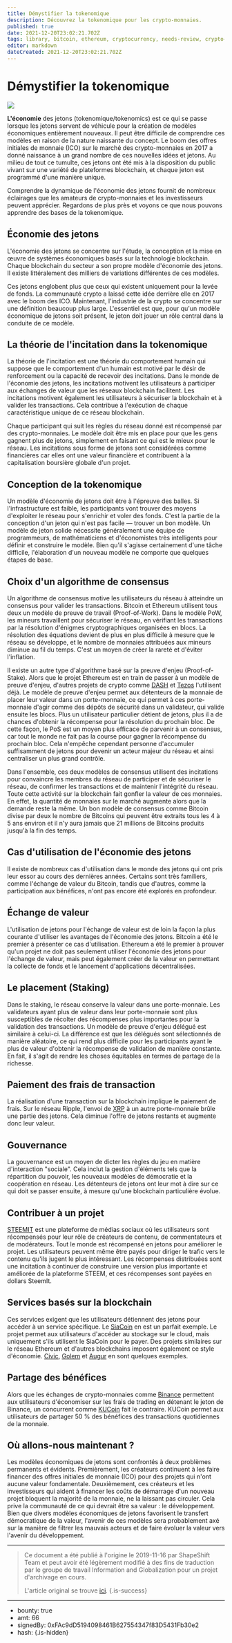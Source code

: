 ```yaml
---
title: Démystifier la tokenomique
description: Découvrez la tokenomique pour les crypto-monnaies.
published: true
date: 2021-12-20T23:02:21.702Z
tags: library, bitcoin, ethereum, cryptocurrency, needs-review, crypto-monnaie
editor: markdown
dateCreated: 2021-12-20T23:02:21.702Z
---
```


# Démystifier la tokenomique

![](https://assets.website-files.com/5e9a09610b7dce71f87f7f17/5e9f014b31f412380fa97259_1_mUD6f-3RH79--_ACrEotHA.png)

**L'économie** des jetons (tokenomique/tokenomics) est ce qui se passe lorsque les jetons servent de véhicule pour la création de modèles économiques entièrement nouveaux. Il peut être difficile de comprendre ces modèles en raison de la nature naissante du concept. Le boom des offres initiales de monnaie (ICO) sur le marché des crypto-monnaies en 2017 a donné naissance à un grand nombre de ces nouvelles idées et jetons. Au milieu de tout ce tumulte, ces jetons ont été mis à la disposition du public vivant sur une variété de plateformes blockchain, et chaque jeton est programmé d'une manière unique.

Comprendre la dynamique de l'économie des jetons fournit de nombreux éclairages que les amateurs de crypto-monnaies et les investisseurs peuvent apprécier. Regardons de plus près et voyons ce que nous pouvons apprendre des bases de la tokenomique.<br/> 

## Économie des jetons

L'économie des jetons se concentre sur l'étude, la conception et la mise en œuvre de systèmes économiques basés sur la technologie blockchain. Chaque blockchain du secteur a son propre modèle d'économie des jetons. Il existe littéralement des milliers de variations différentes de ces modèles.

Ces jetons englobent plus que ceux qui existent uniquement pour la levée de fonds. La communauté crypto a laissé cette idée derrière elle en 2017 avec le boom des ICO. Maintenant, l'industrie de la crypto se concentre sur une définition beaucoup plus large. L'essentiel est que, pour qu'un modèle économique de jetons soit présent, le jeton doit jouer un rôle central dans la conduite de ce modèle.<br/> 

## **La théorie de l'incitation dans la tokenomique**

La théorie de l'incitation est une théorie du comportement humain qui suppose que le comportement d'un humain est motivé par le désir de renforcement ou la capacité de recevoir des incitations. Dans le monde de l'économie des jetons, les incitations motivent les utilisateurs à participer aux échanges de valeur que les réseaux blockchain facilitent. Les incitations motivent également les utilisateurs à sécuriser la blockchain et à valider les transactions. Cela contribue à l'exécution de chaque caractéristique unique de ce réseau blockchain.

Chaque participant qui suit les règles du réseau donné est récompensé par des crypto-monnaies. Le modèle doit être mis en place pour que les gens gagnent plus de jetons, simplement en faisant ce qui est le mieux pour le réseau. Les incitations sous forme de jetons sont considérées comme financières car elles ont une valeur financière et contribuent à la capitalisation boursière globale d'un projet.<br/>

## Conception de la tokenomique

Un modèle d'économie de jetons doit être à l'épreuve des balles. Si l'infrastructure est faible, les participants vont trouver des moyens d'exploiter le réseau pour s'enrichir et voler des fonds. C'est la partie de la conception d'un jeton qui n'est pas facile — trouver un bon modèle. Un modèle de jeton solide nécessite généralement une équipe de programmeurs, de mathématiciens et d'économistes très intelligents pour définir et construire le modèle. Bien qu'il s'agisse certainement d'une tâche difficile, l'élaboration d'un nouveau modèle ne comporte que quelques étapes de base.<br/>

## Choix d'un algorithme de consensus

Un algorithme de consensus motive les utilisateurs du réseau à atteindre un consensus pour valider les transactions. Bitcoin et Ethereum utilisent tous deux un modèle de preuve de travail (Proof-of-Work). Dans le modèle PoW, les mineurs travaillent pour sécuriser le réseau, en vérifiant les transactions par la résolution d'énigmes cryptographiques organisées en blocs. La résolution des équations devient de plus en plus difficile à mesure que le réseau se développe, et le nombre de monnaies attribuées aux mineurs diminue au fil du temps. C'est un moyen de créer la rareté et d'éviter l'inflation.

Il existe un autre type d'algorithme basé sur la preuve d'enjeu (Proof-of-Stake). Alors que le projet Ethereum est en train de passer à un modèle de preuve d'enjeu, d'autres projets de crypto comme [DASH](https://www.dash.org/) et [Tezos](https://tezos.com/) l'utilisent déjà. Le modèle de preuve d'enjeu permet aux détenteurs de la monnaie de placer leur valeur dans un porte-monnaie, ce qui permet à ces porte-monnaie d'agir comme des dépôts de sécurité dans un validateur, qui valide ensuite les blocs. Plus un utilisateur particulier détient de jetons, plus il a de chances d'obtenir la récompense pour la résolution du prochain bloc. De cette façon, le PoS est un moyen plus efficace de parvenir à un consensus, car tout le monde ne fait pas la course pour gagner la récompense du prochain bloc. Cela n'empêche cependant personne d'accumuler suffisamment de jetons pour devenir un acteur majeur du réseau et ainsi centraliser un plus grand contrôle.

Dans l'ensemble, ces deux modèles de consensus utilisent des incitations pour convaincre les membres du réseau de participer et de sécuriser le réseau, de confirmer les transactions et de maintenir l'intégrité du réseau. Toute cette activité sur la blockchain fait gonfler la valeur de ces monnaies. En effet, la quantité de monnaies sur le marché augmente alors que la demande reste la même. Un bon modèle de consensus comme Bitcoin divise par deux le nombre de Bitcoins qui peuvent être extraits tous les 4 à 5 ans environ et il n'y aura jamais que 21 millions de Bitcoins produits jusqu'à la fin des temps.<br/> 

## Cas d'utilisation de l'économie des jetons

Il existe de nombreux cas d'utilisation dans le monde des jetons qui ont pris leur essor au cours des dernières années. Certains sont très familiers, comme l'échange de valeur du Bitcoin, tandis que d'autres, comme la participation aux bénéfices, n'ont pas encore été explorés en profondeur.<br/> 

## Échange de valeur

L'utilisation de jetons pour l'échange de valeur est de loin la façon la plus courante d'utiliser les avantages de l'économie des jetons. Bitcoin a été le premier à présenter ce cas d'utilisation. Ethereum a été le premier à prouver qu'un projet ne doit pas seulement utiliser l'économie des jetons pour l'échange de valeur, mais peut également créer de la valeur en permettant la collecte de fonds et le lancement d'applications décentralisées.

## Le placement (Staking)

Dans le staking, le réseau conserve la valeur dans une porte-monnaie. Les validateurs ayant plus de valeur dans leur porte-monnaie sont plus susceptibles de récolter des récompenses plus importantes pour la validation des transactions. Un modèle de preuve d'enjeu délégué est similaire à celui-ci. La différence est que les délégués sont sélectionnés de manière aléatoire, ce qui rend plus difficile pour les participants ayant le plus de valeur d'obtenir la récompense de validation de manière constante. En fait, il s'agit de rendre les choses équitables en termes de partage de la richesse.

## Paiement des frais de transaction

La réalisation d'une transaction sur la blockchain implique le paiement de frais. Sur le réseau Ripple, l'envoi de [XRP](https://www.ripple.com/xrp/) à un autre porte-monnaie brûle une partie des jetons. Cela diminue l'offre de jetons restants et augmente donc leur valeur.

## Gouvernance

La gouvernance est un moyen de dicter les règles du jeu en matière d'interaction "sociale". Cela inclut la gestion d'éléments tels que la répartition du pouvoir, les nouveaux modèles de démocratie et la coopération en réseau. Les détenteurs de jetons ont leur mot à dire sur ce qui doit se passer ensuite, à mesure qu'une blockchain particulière évolue.

## Contribuer à un projet

[STEEMIT](https://steemit.com/) est une plateforme de médias sociaux où les utilisateurs sont récompensés pour leur rôle de créateurs de contenu, de commentateurs et de modérateurs. Tout le monde est récompensé en jetons pour améliorer le projet. Les utilisateurs peuvent même être payés pour diriger le trafic vers le contenu qu'ils jugent le plus intéressant. Les récompenses distribuées sont une incitation à continuer de construire une version plus importante et améliorée de la plateforme STEEM, et ces récompenses sont payées en dollars SteemIt.

## Services basés sur la blockchain

Ces services exigent que les utilisateurs détiennent des jetons pour accéder à un service spécifique. Le [SiaCoin](https://sia.tech/) en est un parfait exemple. Le projet permet aux utilisateurs d'accéder au stockage sur le cloud, mais uniquement s'ils utilisent le SiaCoin pour le payer. Des projets similaires sur le réseau Ethereum et d'autres blockchains imposent également ce style d'économie. [Civic](https://www.civic.com/), [Golem](https://golem.network/) et [Augur](https://www.augur.net/) en sont quelques exemples.

## Partage des bénéfices

Alors que les échanges de crypto-monnaies comme [Binance](https://www.binance.com/en) permettent aux utilisateurs d'économiser sur les frais de trading en détenant le jeton de Binance, un concurrent comme [KUCoin](https://www.kucoin.com/) fait le contraire. KUCoin permet aux utilisateurs de partager 50 % des bénéfices des transactions quotidiennes de la monnaie.

## Où allons-nous maintenant ?

Les modèles économiques de jetons sont confrontés à deux problèmes permanents et évidents. Premièrement, les créateurs continuent à les faire financer des offres initiales de monnaie (ICO) pour des projets qui n'ont aucune valeur fondamentale. Deuxièmement, ces créateurs et les investisseurs qui aident à financer les coûts de démarrage d'un nouveau projet bloquent la majorité de la monnaie, ne la laissant pas circuler. Cela prive la communauté de ce qui devrait être sa valeur : le développement. Bien que divers modèles économiques de jetons favorisent le transfert démocratique de la valeur, l'avenir de ces modèles sera probablement axé sur la manière de filtrer les mauvais acteurs et de faire évoluer la valeur vers l'avenir du développement.

---

> Ce document a été publié à l'origine le 2019-11-16 par ShapeShift Team et peut avoir été légèrement modifié à des fins de traduction par le groupe de travail Information and Globalization pour un projet d'archivage en cours.
>
> L'article original se trouve [ici](https://shapeshift.com/library/breaking-down-tokenomics).
{.is-success}

---

- bounty: true
- amt: 66
- signedBy: 0xFAc9dD5194098461B627554347f83D5431Fb30e2
- hash: 
{.is-hidden}